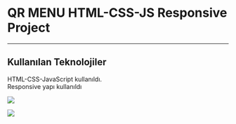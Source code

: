 <h1>QR MENU HTML-CSS-JS Responsive Project</h1>

<hr>

<h2>Kullanılan Teknolojiler</h2>

<p>HTML-CSS-JavaScript kullanıldı. </br> Responsive yapı kullanıldı</p>

![](/gif/screen-1.gif)

![](/gif/screen-2.gif)
